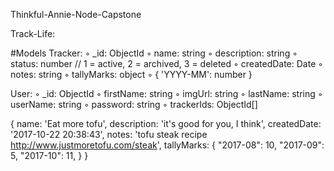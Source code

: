 Thinkful-Annie-Node-Capstone

Track-Life:

#Models
Tracker:
   ◦ _id: ObjectId
   ◦ name: string
   ◦ description: string
   ◦ status: number // 1 = active, 2 = archived, 3 = deleted
   ◦ createdDate: Date
   ◦ notes: string
   ◦ tallyMarks: object
      ◦ { 'YYYY-MM': number }

User:
   ◦ _id: ObjectId
   ◦ firstName: string
   ◦ imgUrl: string
   ◦ lastName: string
   ◦ userName: string
   ◦ password: string
   ◦ trackerIds: ObjectId[]





{
   name: 'Eat more tofu',
   description: 'it's good for you, I think',
   createdDate: '2017-10-22 20:38:43',
   notes: 'tofu steak recipe http://www.justmoretofu.com/steak',
   tallyMarks: {
               "2017-08": 10,
               "2017-09": 5,
               "2017-10": 11,
            }
}
